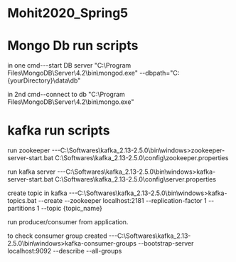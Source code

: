# Mohit2020_Spring5


# Mongo Db run scripts

in one cmd---start DB server
"C:\Program Files\MongoDB\Server\4.2\bin\mongod.exe" --dbpath="C:\{yourDirectory}\data\db"

in 2nd cmd--connect to db
"C:\Program Files\MongoDB\Server\4.2\bin\mongo.exe"



# kafka run scripts

run zookeeper 
---C:\Softwares\kafka_2.13-2.5.0\bin\windows>zookeeper-server-start.bat C:\Softwares\kafka_2.13-2.5.0\config\zookeeper.properties

run kafka server
---C:\Softwares\kafka_2.13-2.5.0\bin\windows>kafka-server-start.bat C:\Softwares\kafka_2.13-2.5.0\config\server.properties

create topic in kafka
---C:\Softwares\kafka_2.13-2.5.0\bin\windows>kafka-topics.bat --create --zookeeper localhost:2181 --replication-factor 1 --partitions 1 --topic {topic_name}

run producer/consumer from application.

to check consumer group created
---C:\Softwares\kafka_2.13-2.5.0\bin\windows>kafka-consumer-groups --bootstrap-server localhost:9092 --describe --all-groups
